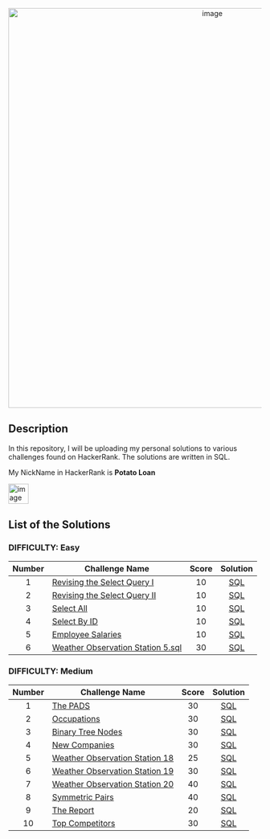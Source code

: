 <p align="center"><img width="796" alt="image" src="https://github.com/AndriiSurname/HackerRank-SQL-Solutions/assets/101402199/296e6f48-23e6-4b5b-a70e-0e8a3d3a095c">


## Description
In this repository, I will be uploading my personal solutions to various challenges found on HackerRank. The solutions are written in SQL.

My NickName in HackerRank is **Potato Loan**

<img width="40" alt="image" src="https://github.com/AndriiSurname/HackerRank-SQL-Solutions/assets/101402199/81cd7a54-ddea-4dec-aa48-55817c716473">


## List of the Solutions

### DIFFICULTY: Easy

| Number | Challenge Name | Score | Solution |
|:------:|------------|:---------:|:---------:|
|1|[Revising the Select Query I](https://www.hackerrank.com/challenges/revising-the-select-query/problem)|10|[SQL](https://github.com/AndriiSurname/HackerRank-SQL-Solutions/blob/48d8ec3346d9c07e79ab21a277a7597da5e27b3c/Easy%20Solutions/Revising%20the%20Select%20Query%20I.sql)|
|2|[Revising the Select Query II](https://www.hackerrank.com/challenges/revising-the-select-query-2/problem)|10|[SQL](https://github.com/AndriiSurname/HackerRank-SQL-Solutions/blob/5687e54e77ff8a407093c504e657826b01225edb/Easy%20Solutions/Revising%20the%20Select%20Query%20II.sql)|
|3|[Select All](https://www.hackerrank.com/challenges/select-all-sql?isFullScreen=true)|10|[SQL](https://github.com/AndriiSurname/HackerRank-SQL-Solutions/blob/378a3106ab146868fecd11659737fe8f178ed8a1/Easy%20Solutions/Select%20All.sql)|
|4|[Select By ID](https://www.hackerrank.com/challenges/select-by-id/problem)|10|[SQL](https://github.com/AndriiSurname/HackerRank-SQL-Solutions/blob/60b640b465380ce1207a5958596b2881c523ad13/Easy%20Solutions/Select%20By%20ID.sql)|
|5|[Employee Salaries](https://www.hackerrank.com/challenges/salary-of-employees/problem?isFullScreen=true)|10|[SQL](https://github.com/AndriiSurname/HackerRank-SQL-Solutions/blame/48d8ec3346d9c07e79ab21a277a7597da5e27b3c/Easy%20Solutions/%20Employee%20Salaries.sql)|
|6|[Weather Observation Station 5.sql](https://www.hackerrank.com/challenges/weather-observation-station-5/problem)|30|[SQL](https://github.com/AndriiSurname/HackerRank-SQL-Solutions/blob/49543ec2acf859b769e80f670bf062bf99e078a6/Easy%20Solutions/Weather%20Observation%20Station%205.sql)|



### DIFFICULTY: Medium

| Number | Challenge Name | Score | Solution |
|:------:|------------|:---------:|:---------:|
|1|[The PADS](https://www.hackerrank.com/challenges/the-pads/problem)|30|[SQL](https://github.com/AndriiSurname/HackerRank-SQL-Solutions/blob/0cde9d79a1a690863aa3d58113a1e364254f12cb/Medium%20Solutions/The%20PADS.sql)|
|2|[Occupations](https://www.hackerrank.com/challenges/occupations?isFullScreen=true)|30|[SQL](https://github.com/AndriiSurname/HackerRank-SQL-Solutions/blob/98a87d1afb592dcef7c407cfb1f36a3fd688b49f/Medium%20Solutions/Occupations.sql)|
|3|[Binary Tree Nodes](https://www.hackerrank.com/challenges/binary-search-tree-1?isFullScreen=true)|30|[SQL](https://github.com/AndriiSurname/HackerRank-SQL-Solutions/blob/f3adec210d0373ef28b2606c68f67705853c63ea/Medium%20Solutions/Binary%20Tree%20Nodes.sql)|
|4|[New Companies](https://www.hackerrank.com/challenges/the-company?isFullScreen=true)|30|[SQL](https://github.com/AndriiSurname/HackerRank-SQL-Solutions/blob/fdf7094329a8a60394d61e811e5e09c1900b07d0/Medium%20Solutions/New%20Companies.sql)|
|5|[Weather Observation Station 18](https://www.hackerrank.com/challenges/weather-observation-station-18?isFullScreen=true)|25|[SQL](https://github.com/AndriiSurname/HackerRank-SQL-Solutions/blob/e7976836759363913017e9e527432a2636bcf0ca/Medium%20Solutions/Weather%20Observation%20Station%2018.sql)|
|6|[Weather Observation Station 19](https://www.hackerrank.com/challenges/weather-observation-station-19?isFullScreen=true)|30|[SQL](https://github.com/AndriiSurname/HackerRank-SQL-Solutions/blob/0ce74f05848e3950315413500f0e4eb762bd9511/Medium%20Solutions/Weather%20Observation%20Station%2019.sql)|
|7|[Weather Observation Station 20](https://www.hackerrank.com/challenges/weather-observation-station-20?isFullScreen=true)|40|[SQL](https://github.com/AndriiSurname/HackerRank-SQL-Solutions/blob/1ef7a6359f78466f25b7f921ea4606330730a6a6/Medium%20Solutions/Weather%20Observation%20Station%2020.sql)|
|8|[Symmetric Pairs](https://www.hackerrank.com/challenges/symmetric-pairs?isFullScreen=true)|40|[SQL](https://github.com/AndriiSurname/HackerRank-SQL-Solutions/blob/78c9c9dc29221e055f27a67b1f6ac06a4268c52b/Medium%20Solutions/Symmetric%20Pairs.sql)|
|9|[The Report](https://www.hackerrank.com/challenges/the-report/problem)|20|[SQL](https://github.com/AndriiSurname/HackerRank-SQL-Solutions/blob/2c35a393b9f92dbae47184bf1a2442dd8b95d658/Medium%20Solutions/The%20Report.sql)|
|10|[Top Competitors](https://www.hackerrank.com/challenges/full-score/problem)|30|[SQL](https://github.com/AndriiSurname/HackerRank-SQL-Solutions/blob/dfb108ad87faff249a05b93c246055d30dbb244e/Medium%20Solutions/Top%20Competitors.sql)|

